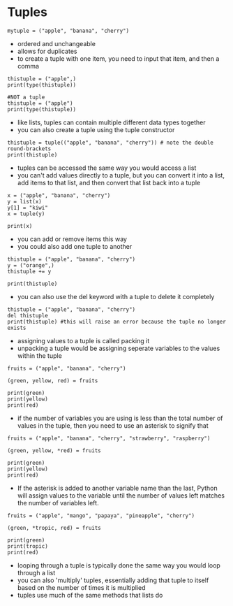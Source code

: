 # Tuples
```
mytuple = ("apple", "banana", "cherry")
```
- ordered and unchangeable
- allows for duplicates
- to create a tuple with one item, you need to input that item, and then a comma
```
thistuple = ("apple",)
print(type(thistuple))

#NOT a tuple
thistuple = ("apple")
print(type(thistuple))
```
- like lists, tuples can contain multiple different data types together
- you can also create a tuple using the tuple constructor
```
thistuple = tuple(("apple", "banana", "cherry")) # note the double round-brackets
print(thistuple)
```
- tuples can be accessed the same way you would access a list
- you can't add values directly to a tuple, but you can convert it into a list, add items to that list, and then convert that list back into a tuple
```
x = ("apple", "banana", "cherry")
y = list(x)
y[1] = "kiwi"
x = tuple(y)

print(x)
```
- you can add or remove items this way
- you could also add one tuple to another
```
thistuple = ("apple", "banana", "cherry")
y = ("orange",)
thistuple += y

print(thistuple)
```
- you can also use the del keyword with a tuple to delete it completely
```
thistuple = ("apple", "banana", "cherry")
del thistuple
print(thistuple) #this will raise an error because the tuple no longer exists
```
- assigning values to a tuple is called packing it
- unpacking a tuple would be assigning seperate variables to the values within the tuple
```
fruits = ("apple", "banana", "cherry")

(green, yellow, red) = fruits

print(green)
print(yellow)
print(red)
```
- if the number of variables you are using is less than the total number of values in the tuple, then you need to use an asterisk to signify that
```
fruits = ("apple", "banana", "cherry", "strawberry", "raspberry")

(green, yellow, *red) = fruits

print(green)
print(yellow)
print(red)
```
- If the asterisk is added to another variable name than the last, Python will assign values to the variable until the number of values left matches the number of variables left.
```
fruits = ("apple", "mango", "papaya", "pineapple", "cherry")

(green, *tropic, red) = fruits

print(green)
print(tropic)
print(red)
```
- looping through a tuple is typically done the same way you would loop through a list
- you can also 'multiply' tuples, essentially adding that tuple to itself based on the number of times it is multiplied
- tuples use much of the same methods that lists do
